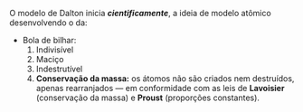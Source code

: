 
O modelo de Dalton inicia ***cientificamente***, a ideia de modelo atômico desenvolvendo o da:

- Bola de bilhar:
	1) Indivisível
	2) Maciço 
	3) Indestrutível
	4) **Conservação da massa:** os átomos não são criados nem destruídos, apenas rearranjados — em conformidade com as leis de **Lavoisier** (conservação da massa) e **Proust** (proporções constantes).